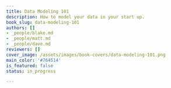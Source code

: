 ```yaml
---
title: Data Modeling 101
description: How to model your data in your start up.
book_slug: data-modeling-101
authors: []
- _people/blake.md
- _people/matt.md
- _people/dave.md
reviewers: []
cover_image: /assets/images/book-covers/data-modeling-101.png
main_color: '#764514'
is_featured: false
status: in_progress

---
```


